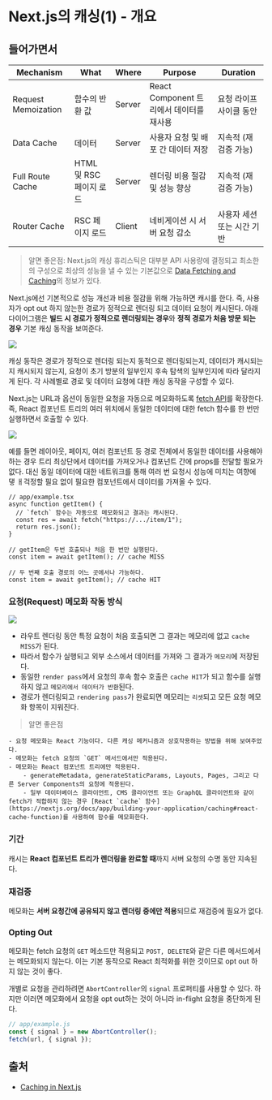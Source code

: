 # Next.js의 캐싱(1) - 개요

## 들어가면서

| Mechanism           | What                    | Where  | Purpose                                  | Duration                   |
| ------------------- | ----------------------- | ------ | ---------------------------------------- | -------------------------- |
| Request Memoization | 함수의 반환 값          | Server | React Component 트리에서 데이터를 재사용 | 요청 라이프사이클 동안     |
| Data Cache          | 데이터                  | Server | 사용자 요청 및 배포 간 데이터 저장       | 지속적 (재검증 가능)       |
| Full Route Cache    | HTML 및 RSC 페이지 로드 | Server | 렌더링 비용 절감 및 성능 향상            | 지속적 (재검증 가능)       |
| Router Cache        | RSC 페이지 로드         | Client | 네비게이션 시 서버 요청 감소             | 사용자 세션 또는 시간 기반 |

> 알면 좋은점: Next.js의 캐싱 휴리스틱은 대부분 API 사용량에 결정되고 최소한의 구성으로 최상의 성능을 낼 수 있는 기본값으로 [Data Fetching and Caching](https://nextjs.org/docs/app/building-your-application/data-fetching/fetching)의 정보가 있다.

Next.js에선 기본적으로 성능 개선과 비용 절감을 위해 가능하면 캐시를 한다. 즉, 사용자가 opt out 하지 않는한 경로가 정적으로 렌더링 되고 데이터 요청이 캐시된다. 아래 다이어그램은 **빌드 시 경로가 정적으로 렌더링되는 경우**와 **정적 경로가 처음 방문 되는 경우** 기본 캐싱 동작을 보여준다.

![](https://nextjs.org/_next/image?url=%2Fdocs%2Fdark%2Fcaching-overview.png&w=1920&q=75)

캐싱 동작은 경로가 정적으로 렌더링 되는지 동적으로 렌더링되는지, 데이터가 캐시되는지 캐시되지 않는지, 요청이 초기 방분의 일부인지 후속 탐색의 일부인지에 따라 달라지게 된다. 각 사례별로 경로 및 데이터 요청에 대한 캐싱 동작을 구성할 수 있다.

Next.js는 URL과 옵션이 동일한 요청을 자동으로 메모화하도록 [fetch API](https://nextjs.org/docs/app/building-your-application/caching#fetch)를 확장한다. 즉, React 컴포넌트 트리의 여러 위치에서 동일한 데이터에 대한 fetch 함수를 한 번만 실행하면서 호출할 수 있다.

![](https://nextjs.org/_next/image?url=%2Fdocs%2Fdark%2Fdeduplicated-fetch-requests.png&w=1920&q=75)

예를 들면 레이아웃, 페이지, 여러 컴포넌트 등 경로 전체에서 동일한 데이터를 사용해야하는 경우 트리 최상단에서 데이터를 가져오거나 컴포넌트 간에 props를 전달할 필요가 없다. 대신 동일 데이터에 대한 네트워크를 통해 여러 번 요청시 성능에 미치는 여향에 댛 ㅐ걱정할 필요 없이 필요한 컴포넌트에서 데이터를 가져올 수 있다.

```tsx
// app/example.tsx
async function getItem() {
  // `fetch` 함수는 자동으로 메모화되고 결과는 캐시된다.
  const res = await fetch("https://.../item/1");
  return res.json();
}

// getItem은 두번 호출되나 처음 한 번만 실행된다.
const item = await getItem(); // cache MISS

// 두 번째 호출 경로의 어느 곳에서나 가능하다.
const item = await getItem(); // cache HIT
```

### 요청(Request) 메모화 작동 방식

![](https://nextjs.org/_next/image?url=%2Fdocs%2Fdark%2Frequest-memoization.png&w=1920&q=75)

- 라우트 렌더링 동안 특정 요청이 처음 호출되면 그 결과는 메모리에 없고 `cache MISS`가 된다.
- 따라서 함수가 실행되고 외부 소스에서 데이터를 가져와 그 결과가 `메모리`에 저장된다.
- 동일한 `render pass`에서 요청의 후속 함수 호출은 `cache HIT`가 되고 함수를 실행하지 않고 `메모리에서 데이터가 반환`된다.
- 경로가 렌더링되고 `rendering pass`가 완료되면 메모리는 `리셋`되고 모든 요청 메모화 항목이 지워진다.

> 알면 좋은점

    - 요청 메모화는 React 기능이다. 다른 캐싱 메커니즘과 상호작용하는 방법을 위해 보여주었다.
    - 메모화는 fetch 요청의 `GET` 메서드에서만 적용된다.
    - 메모화는 React 컴포넌트 트리에만 적용된다.
        - generateMetadata, generateStaticParams, Layouts, Pages, 그리고 다른 Server Components의 요청에 적용된다.
        - 일부 데이터베이스 클라이언트, CMS 클라이언트 또는 GraphQL 클라이언트와 같이 fetch가 적합하지 않는 경우 [React `cache` 함수](https://nextjs.org/docs/app/building-your-application/caching#react-cache-function)를 사용하여 함수를 메모화한다.

### 기간

캐시는 **React 컴포넌트 트리가 렌더링을 완료할 때**까지 서버 요청의 수명 동안 지속된다.

### 재검증

메모화는 **서버 요청간에 공유되지 않고 렌더링 중에만 적용**되므로 재검증에 필요가 없다.

### Opting Out

메모화는 fetch 요청의 `GET` 메소드만 적용되고 `POST, DELETE`와 같은 다른 메서드에서는 메모화되지 않는다. 이는 기본 동작으로 React 최적화를 위한 것이므로 opt out 하지 않는 것이 좋다.

개별로 요청을 관리하려면 `AbortController`의 `signal` 프로퍼티를 사용할 수 있다. 하지만 이러면 메모화에서 요청을 opt out하는 것이 아니라 in-flight 요청을 중단하게 된다.

```ts
// app/example.js
const { signal } = new AbortController();
fetch(url, { signal });
```

## 출처

- [Caching in Next.js](https://nextjs.org/docs/app/building-your-application/caching#overview)
